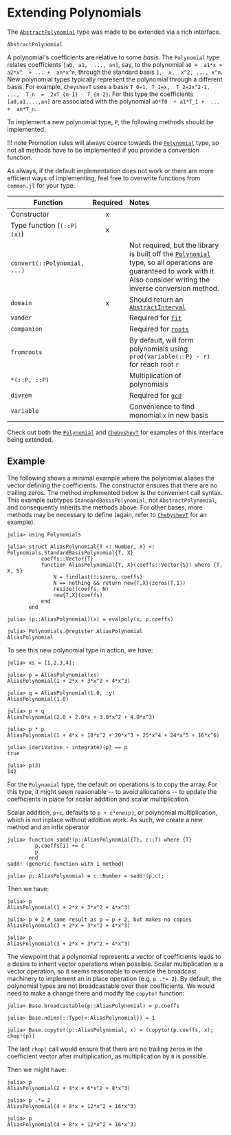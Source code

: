 # Extending Polynomials

The [`AbstractPolynomial`](@ref) type was made to be extended via a rich interface.

```@docs
AbstractPolynomial
```

A polynomial's  coefficients  are  relative to some *basis*. The `Polynomial` type relates coefficients  `[a0, a1,  ..., an]`, say,  to the  polynomial  `a0 +  a1*x + a2*x^  + ... +  an*x^n`,  through the standard  basis  `1,  x,  x^2, ..., x^n`.  New polynomial  types typically represent the polynomial through a different  basis. For example,  `CheyshevT` uses a basis  `T_0=1, T_1=x,  T_2=2x^2-1,  ...,  T_n  =  2xT_{n-1} - T_{n-2}`.  For this type  the  coefficients  `[a0,a1,...,an]` are associated with  the polynomial  `a0*T0  + a1*T_1 +  ...  +  an*T_n`.

To implement a new polynomial type, `P`, the following methods should
be implemented.

!!! note
    Promotion rules will always coerce towards the [`Polynomial`](@ref) type, so not all methods have to be implemented if you provide a conversion function.

As always, if the default implementation does not work or there are more efficient ways of implementing, feel free to overwrite functions from `common.jl` for your type.

| Function | Required | Notes |
|----------|:--------:|:------------|
| Constructor | x | |
| Type function (`(::P)(x)`) | x | |
| `convert(::Polynomial, ...)` | | Not required, but the library is built off the [`Polynomial`](@ref) type, so all operations are guaranteed to work with it. Also consider writing the inverse conversion method. |
| `domain` | x | Should return an  [`AbstractInterval`](https://invenia.github.io/Intervals.jl/stable/#Intervals-1) |
| `vander` | | Required for [`fit`](@ref) |
| `companion` | | Required for [`roots`](@ref) |
| `fromroots` | | By default, will form polynomials using `prod(variable(::P) - r)` for reach root `r`|
| `*(::P, ::P)` | | Multiplication of polynomials |
| `divrem` | | Required for [`gcd`](@ref)|
| `variable`| | Convenience to find monomial `x` in new  basis|

Check out both the [`Polynomial`](@ref) and [`ChebyshevT`](@ref) for examples of this interface being extended. 

## Example

The following shows a minimal example where the polynomial aliases the vector defining the coefficients. 
The constructor ensures that there are no trailing zeros. The method implemented below is the convenient call syntax. This example subtypes `StandardBasisPolynomial`, not `AbstractPolynomial`, and consequently inherits the methods above. For other bases,  more methods may be necessary to define  (again, refer to [`ChebyshevT`](@ref) for an example).

```jldoctest
julia> using Polynomials

julia> struct AliasPolynomial{T <: Number, X} <: Polynomials.StandardBasisPolynomial{T, X}
           coeffs::Vector{T}
           function AliasPolynomial{T, X}(coeffs::Vector{S}) where {T, X, S}
               N = findlast(!iszero, coeffs)
               N == nothing && return new{T,X}(zeros(T,1))
               resize!(coeffs, N)
               new{T,X}(coeffs)
           end
       end

julia> (p::AliasPolynomial)(x) = evalpoly(x, p.coeffs)

julia> Polynomials.@register AliasPolynomial
AliasPolynomial
```

To see this new polynomial type in action, we have:

```
julia> xs = [1,2,3,4];

julia> p = AliasPolynomial(xs)
AliasPolynomial(1 + 2*x + 3*x^2 + 4*x^3)

julia> q = AliasPolynomial(1.0, :y)
AliasPolynomial(1.0)

julia> p + q
AliasPolynomial(2.0 + 2.0*x + 3.0*x^2 + 4.0*x^3)

julia> p * p
AliasPolynomial(1 + 4*x + 10*x^2 + 20*x^3 + 25*x^4 + 24*x^5 + 16*x^6)

julia> (derivative ∘ integrate)(p) == p
true

julia> p(3)
142
```

For the `Polynomial` type, the default on operations is to copy the array. For this type, it might seem reasonable -- to avoid allocations -- to update the coefficients in place for scalar addition and scalar multiplication. 

Scalar addition, `p+c`, defaults to `p + c*one(p)`, or polynomial multiplication, which is not inplace without addition work. As such, we create a new method and an infix operator

```jldoctest
julia> function sadd!(p::AliasPolynomial{T}, c::T) where {T}
         p.coeffs[1] += c
		 p
       end
sadd! (generic function with 1 method)

julia> p::AliasPolynomial ⊕ c::Number = sadd!(p,c);
```

Then we have:

```jldoctest
julia> p
AliasPolynomial(1 + 2*x + 3*x^2 + 4*x^3)

julia> p ⊕ 2 # same result as p = p + 2, but makes no copies
AliasPolynomial(3 + 2*x + 3*x^2 + 4*x^3)

julia> p
AliasPolynomial(3 + 2*x + 3*x^2 + 4*x^3)
```

The viewpoint that a polynomial represents a vector of coefficients  leads to a desire to inherit vector operations when possible. Scalar multiplication is a vector operation, so it seems reasonable to override the broadcast machinery to implement an in place operation (e.g. `p .*= 2`). By default, the polynomial types are not broadcastable over their coefficients. We would need to make a change there and modify the `copyto!` function:


```jldoctest
julia> Base.broadcastable(p::AliasPolynomial) = p.coeffs

julia> Base.ndims(::Type{<:AliasPolynomial}) = 1

julia> Base.copyto!(p::AliasPolynomial, x) = (copyto!(p.coeffs, x); chop!(p))
```

The last `chop!` call would ensure that there are no trailing zeros in the coefficient vector after multiplication, as multiplication by `0` is possible.

Then we might have:

```jldoctest
julia> p
AliasPolynomial(2 + 4*x + 6*x^2 + 8*x^3)

julia> p .*= 2
AliasPolynomial(4 + 8*x + 12*x^2 + 16*x^3)

julia> p
AliasPolynomial(4 + 8*x + 12*x^2 + 16*x^3)
```

